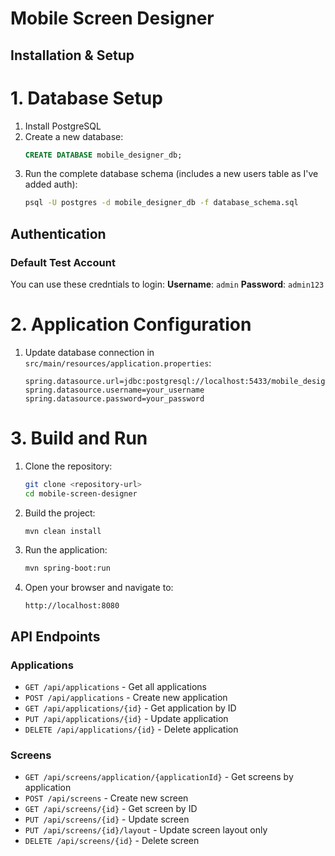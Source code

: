 # Mobile Screen Designer

## Installation & Setup

# 1. Database Setup

1. Install PostgreSQL
2. Create a new database:
   ```sql
   CREATE DATABASE mobile_designer_db;
   ```
3. Run the complete database schema (includes a new users table as I've added auth):
   ```bash
   psql -U postgres -d mobile_designer_db -f database_schema.sql
   ```

## Authentication

### Default Test Account
You can use these credntials to login:
**Username**: `admin`
**Password**: `admin123`


# 2. Application Configuration

1. Update database connection in `src/main/resources/application.properties`:
   ```properties
   spring.datasource.url=jdbc:postgresql://localhost:5433/mobile_designer_db
   spring.datasource.username=your_username
   spring.datasource.password=your_password
   ```

# 3. Build and Run

1. Clone the repository:
   ```bash
   git clone <repository-url>
   cd mobile-screen-designer
   ```

2. Build the project:
   ```bash
   mvn clean install
   ```

3. Run the application:
   ```bash
   mvn spring-boot:run
   ```

4. Open your browser and navigate to:
   ```
   http://localhost:8080
   ```

## API Endpoints

### Applications
- `GET /api/applications` - Get all applications
- `POST /api/applications` - Create new application
- `GET /api/applications/{id}` - Get application by ID
- `PUT /api/applications/{id}` - Update application
- `DELETE /api/applications/{id}` - Delete application

### Screens
- `GET /api/screens/application/{applicationId}` - Get screens by application
- `POST /api/screens` - Create new screen
- `GET /api/screens/{id}` - Get screen by ID
- `PUT /api/screens/{id}` - Update screen
- `PUT /api/screens/{id}/layout` - Update screen layout only
- `DELETE /api/screens/{id}` - Delete screen

